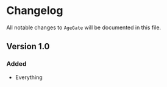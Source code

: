 # Changelog

All notable changes to `AgeGate` will be documented in this file.

## Version 1.0

### Added
- Everything
